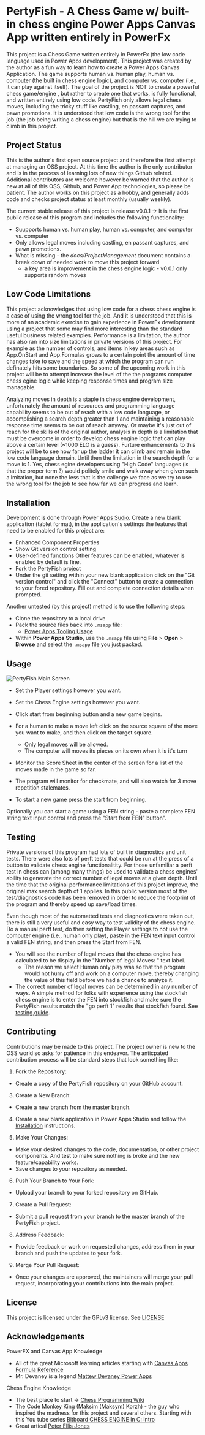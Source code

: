 # PertyFish - A Chess Game w/ built-in chess engine Power Apps Canvas App written entirely in PowerFx

This project is a Chess Game written entirely in PowerFx (the low code language used in Power Apps development). This project was created by the author as a fun way to learn how to create a Power Apps Canvas Application. The game supports human vs. human play, human vs. computer (the built in chess engine logic), and computer vs. computer (i.e., it can play against itself). The goal of the project is NOT to create a powerful chess game/engine , but rather to create one that works, is fully functional, and written entirely using low code. PertyFish only allows legal chess moves, including the tricky stuff like castling, en passant captures, and pawn promotions. It is understood that low code is the wrong tool for the job (the job being writing a chess engine) but that is the hill we are trying to climb in this project.

## Project Status

This is the author's first open source project and therefore the first attempt at managing an OSS project. At this time the author is the only contributor and is in the process of learning lots of new things Github related. Additional contributors are welcome however be warned that the author is new at all of this OSS, Github, and Power App technologies, so please be patient. The author works on this project as a hobby, and generally adds code and checks project status at least monthly (usually weekly).

The current stable release of this project is release v0.0.1 -> It is the first public release of this program and includes the following functionality:
- Suupports  human vs. human play, human vs. computer, and computer vs. computer
- Only allows legal moves including castling, en passant captures, and pawn promotions.
- What is missing - the *docs/ProjectManagement* document contains a break down of needed work to move this project forward
  - a key area is improvement in the chess engine logic - v0.0.1 only supports random moves

## Low Code Limitations

This project acknowledges that using low code for a chess chess engine is a case of using the wrong tool for the job. And it is understood that this is more of an academic exercise to gain experience in PowerFx development using a project that some may find more interesting than the standard useful business related examples. Performance is a limitation, the author has also ran into size limitations in private versions of this project. For example as the number of controls, and items in key areas such as App.OnStart and App.Formulas grows to a certain point the amount of time changes take to save and the speed at which the program can run definately hits some boundaries. So some of the upcoming work in this project will be to attempt increase the level of the the programs computer chess egine logic while keeping response times and program size managable.

Analyzing moves in depth is a staple in chess engine development, unfortunately the amount of resources and programming language capability seems to be out of reach with a low code language, or accomplishing a search depth greater than 1 and maintaining a reasonable response time seems to be out of reach anyway. Or maybe it's just out of reach for the skills of the original author, analysis in depth is a limitation that must be overcome in order to develop chess engine logic that can play above a certain level (~1000 ELO is a guess). Furture enhancements to this project will be to see how far up the ladder it can climb and remain in the low code language domain. Until then the limitation in the search depth for a move is 1. Yes, chess egine developers using "High Code" languages (is that the proper term ?) would politely smile and walk away when given such a lmitation, but none the less that is the callenge we face as we try to use the wrong tool for the job to see how far we can progress and learn.


## Installation <a name="Installation"></a>

Development is done through [Power Apps Sudio](https://make.powerapps.com/). Create a new blank application (tablet format), in the application's settings the features that need to be enabled for this project are:
- Enhanced Component Properties
- Show Git version control setting
- User-defined functions
Other features can be enabled, whatever is enabled by default is fine.
- Fork the PertyFish project
- Under the git setting within your new blank application click on the "Git version control" and click the "Connect" button to create a connection to your fored repository. Fill out and complete connection details when prompted.

Another untested (by this project) method is to use the following steps:
- Clone the repository to a local drive 
- Pack the source files back into `.msapp` file:
  - [Power Apps Tooling Usage](https://github.com/microsoft/PowerApps-Language-Tooling)
- Within **Power Apps Studio**, use the `.msapp` file using **File** > **Open** > **Browse** and select the `.msapp` file you just packed.

## Usage

![PertyFish Main Screen](docs/images/PertyFish_MainScreen.png)

- Set the Player settings however you want.
- Set the Chess Engine settings however you want.
- Click start from beginning button and a new game begins.

- For a human to make a move left click on the source square of the move you want to make, and then click on the target square.
  - Only legal moves will be allowed.
  - The computer will moves its pieces on its own when it is it's turn
- Monitor the Score Sheet in the center of the screen for a list of the moves made in the game so far.
- The program will monitor for checkmate, and will also watch for 3 move repetition stalemates.
- To start a new game press the start from beginning.

Optionally you can start a game using a FEN string - paste a complete FEN string text input control and press the "Start from FEN" button".

## Testing

Private versions of this program had lots of built in diagnostics and unit tests. There were also lots of perft tests that could be run at the press of a button to validate chess engine functionalitity. For those unfamiliar a perft test in chess can (among many things) be used to validate a chess engines' ability to generate the correct number of legal moves at a given depth. Until the time that the original performance limitations of this project improve, the original max search depth of 1 applies. In this public version most of the test/diagnostics code has been removed in order to reduce the footprint of the program and thereby speed up save/load times.

Even though most of the automatted tests and diagnostics were taken out, there is still a very useful and easy way to test validity of the chess engine. Do a manual perft test, do then setting the Player settings to not use the computer engine (i.e., human only play), paste in the FEN text input control a valid FEN string, and then press the Start from FEN.
- You will see the number of legal moves that the chess engine has calculated to be display in the "Number of legal Moves: " text label.
  - The reason we select Human only play was so that the program would not hurry off and work on a computer move, thereby changing the value of this field before we had a chance to analyze it.
- The correct number of legal moves can be determined in any number of ways. A simple method for folks with experience using the stockfish chess engine is to enter the FEN into stockfish and make sure the PertyFish results match the "go perft 1" results that stockfish found. See [testing guide](docs/Testing.md).


## Contributing

Contributions may be made to this project. The project owner is new to the OSS world so asks for patience in this endeavor. The anticpated contribution process will be standard steps that look something like:

1. Fork the Repository:
  - Create a copy of the PertyFish repository on your GitHub account.
3. Create a New Branch:
  - Create a new branch from the master branch.
4. Create a new blank application in Power Apps Studio and follow the [Installation](#Installation) instructions. 

5. Make Your Changes:
  - Make your desired changes to the code, documentation, or other project components. And test to make sure nothing is broke and the new feature/capability works.
  - Save changes to your repository as needed.
6. Push Your Branch to Your Fork:
  - Upload your branch to your forked repository on GitHub.
7. Create a Pull Request:
  - Submit a pull request from your branch to the master branch of the PertyFish project.
8. Address Feedback:
  - Provide feedback or work on requested changes, address them in your branch and push the updates to your fork.
9. Merge Your Pull Request:
  - Once your changes are approved, the maintainers will merge your pull request, incorporating your contributions into the main project.



## License

This project is licensed under the GPLv3 license. See [LICENSE](LICENSE)

## Acknowledgements

PowerFX and Canvas App Knowledge
- All of the great Microsoft learning articles starting with [Canvas Apps Formula Reference](https://learn.microsoft.com/en-us/power-platform/power-fx/formula-reference-canvas-apps)
- Mr. Devaney is a legend [Mattew Devaney Power Apps](https://www.matthewdevaney.com/)

Chess Engine Knowledge
- The best place to start -> [Chess Programming Wiki](https://www.chessprogramming.org/Main_Page)
- The Code Monkey King (Maksim (Maksym) Korzh) - the guy who inspired the madness for this project and several others. Starting with this You tube series [Bitboard CHESS ENGINE in C: intro](https://www.youtube.com/watch?v=QUNP-UjujBM)
- Great artical [Peter Ellis Jones](https://peterellisjones.com/posts/generating-legal-chess-moves-efficiently/)





